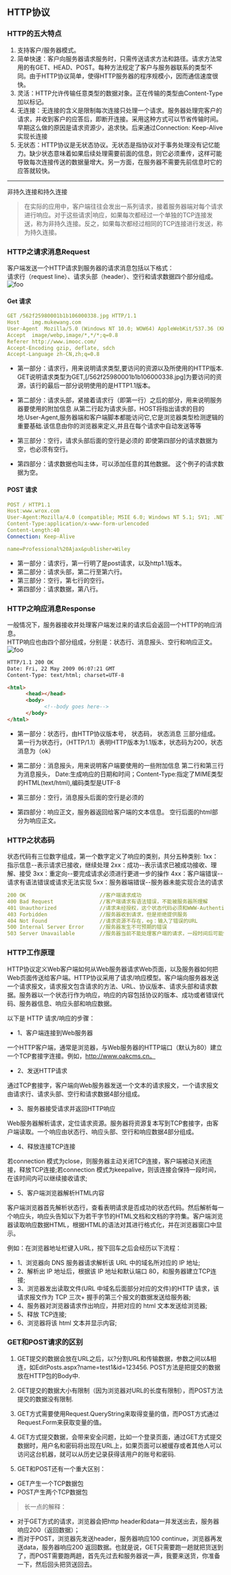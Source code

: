 
## HTTP协议

### HTTP的五大特点

1. 支持客户/服务器模式。
2. 简单快速：客户向服务器请求服务时，只需传送请求方法和路径。请求方法常用的有GET、HEAD、POST。每种方法规定了客户与服务器联系的类型不同。由于HTTP协议简单，使得HTTP服务器的程序规模小，因而通信速度很快。
3. 灵活：HTTP允许传输任意类型的数据对象。正在传输的类型由Content-Type加以标记。
4. 无连接：无连接的含义是限制每次连接只处理一个请求。服务器处理完客户的请求，并收到客户的应答后，即断开连接。采用这种方式可以节省传输时间。早期这么做的原因是请求资源少，追求快。后来通过Connection: Keep-Alive实现长连接
5. 无状态：HTTP协议是无状态协议。无状态是指协议对于事务处理没有记忆能力。缺少状态意味着如果后续处理需要前面的信息，则它必须重传，这样可能导致每次连接传送的数据量增大。另一方面，在服务器不需要先前信息时它的应答就较快。
---
非持久连接和持久连接

> 在实际的应用中，客户端往往会发出一系列请求，接着服务器端对每个请求进行响应。对于这些请求|响应，如果每次都经过一个单独的TCP连接发送，称为非持久连接。反之，如果每次都经过相同的TCP连接进行发送，称为持久连接。


### HTTP之请求消息Request

客户端发送一个HTTP请求到服务器的请求消息包括以下格式：   
请求行（request line）、请求头部（header）、空行和请求数据四个部分组成。   
<img :src="$withBase('/imgs/http_request.png')" alt="foo" />

#### Get 请求
``` yaml
GET /562f25980001b1b106000338.jpg HTTP/1.1
Host    img.mukewang.com
User-Agent  Mozilla/5.0 (Windows NT 10.0; WOW64) AppleWebKit/537.36 (KHTML, like Gecko) Chrome/51.0.2704.106 Safari/537.36
Accept  image/webp,image/*,*/*;q=0.8
Referer http://www.imooc.com/
Accept-Encoding gzip, deflate, sdch
Accept-Language zh-CN,zh;q=0.8
```

+ 第一部分：请求行，用来说明请求类型,要访问的资源以及所使用的HTTP版本.
GET说明请求类型为GET,[/562f25980001b1b106000338.jpg]为要访问的资源，该行的最后一部分说明使用的是HTTP1.1版本。

+ 第二部分：请求头部，紧接着请求行（即第一行）之后的部分，用来说明服务器要使用的附加信息
从第二行起为请求头部，HOST将指出请求的目的地.User-Agent,服务器端和客户端脚本都能访问它,它是浏览器类型检测逻辑的重要基础.该信息由你的浏览器来定义,并且在每个请求中自动发送等等

+ 第三部分：空行，请求头部后面的空行是必须的
即使第四部分的请求数据为空，也必须有空行。

+ 第四部分：请求数据也叫主体，可以添加任意的其他数据。
这个例子的请求数据为空。

#### POST 请求
``` yaml
POST / HTTP1.1
Host:www.wrox.com
User-Agent:Mozilla/4.0 (compatible; MSIE 6.0; Windows NT 5.1; SV1; .NET CLR 2.0.50727; .NET CLR 3.0.04506.648; .NET CLR 3.5.21022)
Content-Type:application/x-www-form-urlencoded
Content-Length:40
Connection: Keep-Alive

name=Professional%20Ajax&publisher=Wiley
```

+ 第一部分：请求行，第一行明了是post请求，以及http1.1版本。
+ 第二部分：请求头部，第二行至第六行。
+ 第三部分：空行，第七行的空行。
+ 第四部分：请求数据，第八行。


### HTTP之响应消息Response
一般情况下，服务器接收并处理客户端发过来的请求后会返回一个HTTP的响应消息。   
HTTP响应也由四个部分组成，分别是：状态行、消息报头、空行和响应正文。   
<img :src="$withBase('/imgs/http_response.png')" alt="foo" />

```html
HTTP/1.1 200 OK
Date: Fri, 22 May 2009 06:07:21 GMT
Content-Type: text/html; charset=UTF-8

<html>
      <head></head>
      <body>
            <!--body goes here-->
      </body>
</html>
```

+ 第一部分：状态行，由HTTP协议版本号， 状态码， 状态消息 三部分组成。
第一行为状态行，（HTTP/1.1）表明HTTP版本为1.1版本，状态码为200，状态消息为（ok）

+ 第二部分：消息报头，用来说明客户端要使用的一些附加信息
第二行和第三行为消息报头，
Date:生成响应的日期和时间；Content-Type:指定了MIME类型的HTML(text/html),编码类型是UTF-8
+ 第三部分：空行，消息报头后面的空行是必须的

+ 第四部分：响应正文，服务器返回给客户端的文本信息。
空行后面的html部分为响应正文。


### HTTP之状态码

状态代码有三位数字组成，第一个数字定义了响应的类别，共分五种类别:
1xx：指示信息--表示请求已接收，继续处理
2xx：成功--表示请求已被成功接收、理解、接受
3xx：重定向--要完成请求必须进行更进一步的操作
4xx：客户端错误--请求有语法错误或请求无法实现
5xx：服务器端错误--服务器未能实现合法的请求

``` yaml
200 OK                        //客户端请求成功
400 Bad Request               //客户端请求有语法错误，不能被服务器所理解
401 Unauthorized              //请求未经授权，这个状态代码必须和WWW-Authenticate报头域一起使用 
403 Forbidden                 //服务器收到请求，但是拒绝提供服务
404 Not Found                 //请求资源不存在，eg：输入了错误的URL
500 Internal Server Error     //服务器发生不可预期的错误
503 Server Unavailable        //服务器当前不能处理客户端的请求，一段时间后可能恢复正常
```


### HTTP工作原理

HTTP协议定义Web客户端如何从Web服务器请求Web页面，以及服务器如何把Web页面传送给客户端。HTTP协议采用了请求/响应模型。客户端向服务器发送一个请求报文，请求报文包含请求的方法、URL、协议版本、请求头部和请求数据。服务器以一个状态行作为响应，响应的内容包括协议的版本、成功或者错误代码、服务器信息、响应头部和响应数据。

以下是 HTTP 请求/响应的步骤：
- 1、客户端连接到Web服务器

一个HTTP客户端，通常是浏览器，与Web服务器的HTTP端口（默认为80）建立一个TCP套接字连接。例如，http://www.oakcms.cn。
- 2、发送HTTP请求

通过TCP套接字，客户端向Web服务器发送一个文本的请求报文，一个请求报文由请求行、请求头部、空行和请求数据4部分组成。
- 3、服务器接受请求并返回HTTP响应

Web服务器解析请求，定位请求资源。服务器将资源复本写到TCP套接字，由客户端读取。一个响应由状态行、响应头部、空行和响应数据4部分组成。
- 4、释放连接TCP连接

若connection 模式为close，则服务器主动关闭TCP连接，客户端被动关闭连接，释放TCP连接;若connection 模式为keepalive，则该连接会保持一段时间，在该时间内可以继续接收请求;
- 5、客户端浏览器解析HTML内容

客户端浏览器首先解析状态行，查看表明请求是否成功的状态代码。然后解析每一个响应头，响应头告知以下为若干字节的HTML文档和文档的字符集。客户端浏览器读取响应数据HTML，根据HTML的语法对其进行格式化，并在浏览器窗口中显示。

例如：在浏览器地址栏键入URL，按下回车之后会经历以下流程：

+ 1、浏览器向 DNS 服务器请求解析该 URL 中的域名所对应的 IP 地址;
+ 2、解析出 IP 地址后，根据该 IP 地址和默认端口 80，和服务器建立TCP连接;
+ 3、浏览器发出读取文件(URL 中域名后面部分对应的文件)的HTTP 请求，该请求报文作为 TCP 三次+ 握手的第三个报文的数据发送给服务器;
+ 4、服务器对浏览器请求作出响应，并把对应的 html 文本发送给浏览器;
+ 5、释放 TCP连接;
+ 6、浏览器将该 html 文本并显示内容;


### GET和POST请求的区别

1. GET提交的数据会放在URL之后，以?分割URL和传输数据，参数之间以&相连，如EditPosts.aspx?name=test1&id=123456. POST方法是把提交的数据放在HTTP包的Body中.

2. GET提交的数据大小有限制（因为浏览器对URL的长度有限制），而POST方法提交的数据没有限制.

3. GET方式需要使用Request.QueryString来取得变量的值，而POST方式通过Request.Form来获取变量的值。

4. GET方式提交数据，会带来安全问题，比如一个登录页面，通过GET方式提交数据时，用户名和密码将出现在URL上，如果页面可以被缓存或者其他人可以访问这台机器，就可以从历史记录获得该用户的账号和密码.

5. GET和POST还有一个重大区别：
  * GET产生一个TCP数据包
  * POST产生两个TCP数据包   
> 长一点的解释：
* 对于GET方式的请求，浏览器会把http header和data一并发送出去，服务器响应200（返回数据）；  
*  而对于POST，浏览器先发送header，服务器响应100 continue，浏览器再发送data，服务器响应200 返回数据。也就是说，GET只需要跑一趟就把货送到了，而POST需要跑两趟，首先先过去和服务器说一声，我要来送货，你准备一下，然后回头把货送回去。